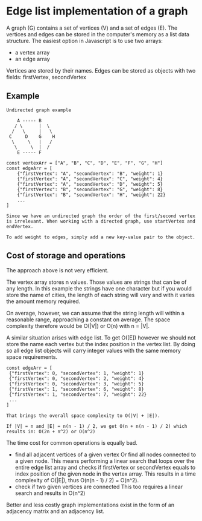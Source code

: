 # Edge list implementation of a graph
A graph (G) contains a set of vertices (V) and a set of edges (E). The vertices and edges can be stored in the computer's memory as a list data structure. The easiest option in Javascript is to use two arrays:
- a vertex array
- an edge array

Vertices are stored by their names. 
Edges can be stored as objects with two fields: firstVertex, secondVertex

## Example
```
Undirected graph example

    A ----- B  
   / \      |  \
  /   \     |   \
 C     D    G    H     
  \     \   |   /
   \     \  |  /
    E ----- F 

const vertexArr = ["A", "B", "C", "D", "E", "F", "G", "H"]
const edgeArr = [
    {"firstVertex": "A", "secondVertex": "B", "weight": 1}
    {"firstVertex": "A", "secondVertex": "C", "weight": 4}
    {"firstVertex": "A", "secondVertex": "D", "weight": 5}
    {"firstVertex": "B", "secondVertex": "G", "weight": 8} 
    {"firstVertex": "B", "secondVertex": "H", "weight": 22}
    ...
]

Since we have an undirected graph the order of the first/second vertex is irrelevant. When working with a directed graph, use startVertex and endVertex.

To add weight to edges, simply add a new key-value pair to the object.
```
## Cost of storage and operations
The approach above is not very efficient.

The vertex array stores n values. Those values are strings that can be of any length. In this example the strings have one character but if you would store the name of cities, the length of each string will vary and with it varies the amount memory required.

On average, however, we can assume that the string length will within a reasonable range, approaching a constant on average. The space complexity therefore would be O(|V|) or O(n) with n = |V|.

A similar situation arises with edge list. To get O([E]) however we should not store the name each vertex but the index position in the vertex list. By doing so all edge list objects will carry integer values with the same memory space requirements.
```
const edgeArr = [
 {"firstVertex": 0, "secondVertex": 1, "weight": 1}
 {"firstVertex": 0, "secondVertex": 2, "weight": 4}
 {"firstVertex": 0, "secondVertex": 3, "weight": 5}
 {"firstVertex": 1, "secondVertex": 6, "weight": 8} 
 {"firstVertex": 1, "secondVertex": 7, "weight": 22}
 ...
]

That brings the overall space complexity to O(|V| + |E|).

If |V| = n and |E| = n(n - 1) / 2, we get O(n + n(n - 1) / 2) which results in: O(2n + n^2) or O(n^2)
```
The time cost for common operations is equally bad.
- find all adjacent vertices of a given vertex
Or find all nodes connected to a given node. This means performing a linear search that loops over the entire edge list array and checks if firstVertex or secondVertex equals to index position of the given node in the vertex array. This results in a time complexity of O(|E|), thus O(n(n - 1) / 2) = O(n^2).
- check if two given vertices are connected
This too requires a linear search and results in O(n^2)

Better and less costly graph implementations exist in the form of an adjacency matrix and an adjacency list.